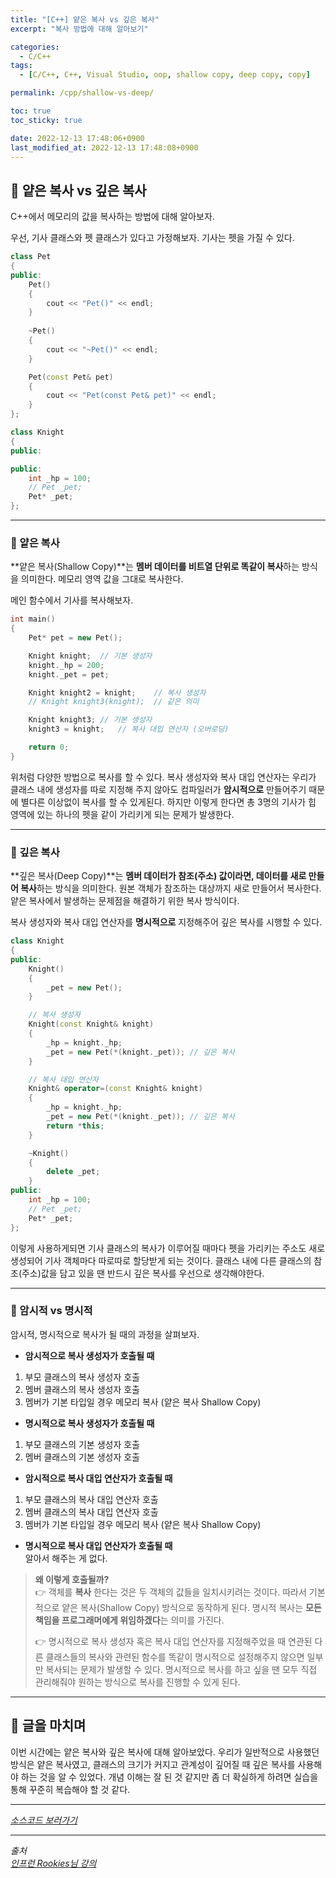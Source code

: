 ```yaml
---
title: "[C++] 얕은 복사 vs 깊은 복사"
excerpt: "복사 방법에 대해 알아보기"

categories:
  - C/C++
tags:
  - [C/C++, C++, Visual Studio, oop, shallow copy, deep copy, copy]

permalink: /cpp/shallow-vs-deep/

toc: true
toc_sticky: true

date: 2022-12-13 17:48:06+0900
last_modified_at: 2022-12-13 17:48:08+0900
---
```

 
## 👻 얕은 복사 vs 깊은 복사
C++에서 메모리의 값을 복사하는 방법에 대해 알아보자.

우선, 기사 클래스와 펫 클래스가 있다고 가정해보자. 기사는 펫을 가질 수 있다.

```c++
class Pet
{
public:
    Pet()
    {
        cout << "Pet()" << endl;
    }
    
    ~Pet()
    {
        cout << "~Pet()" << endl;
    }

    Pet(const Pet& pet)
    {
        cout << "Pet(const Pet& pet)" << endl;
    }
};

class Knight
{
public:

public:
    int _hp = 100;
    // Pet _pet;
    Pet* _pet;
};
```

***

### 🌱 얕은 복사
**얕은 복사(Shallow Copy)**는 **멤버 데이터를 비트열 단위로 똑같이 복사**하는 방식을 의미한다. 메모리 영역 값을 그대로 복사한다.

메인 함수에서 기사를 복사해보자.

```c++
int main()
{
    Pet* pet = new Pet();

    Knight knight;  // 기본 생성자
    knight._hp = 200;
    knight._pet = pet;

    Knight knight2 = knight;    // 복사 생성자
    // Knight knight3(knight);  // 같은 의미

    Knight knight3; // 기본 생성자
    knight3 = knight;   // 복사 대입 연산자 (오버로딩)

    return 0;
}
```

위처럼 다양한 방법으로 복사를 할 수 있다. 복사 생성자와 복사 대입 연산자는 우리가 클래스 내에 생성자를 따로 지정해 주지 않아도 컴파일러가 **암시적으로** 만들어주기 때문에 별다른 이상없이 복사를 할 수 있게된다. 하지만 이렇게 한다면 총 3명의 기사가 힙 영역에 있는 하나의 펫을 같이 가리키게 되는 문제가 발생한다.

***

### 🌱 깊은 복사
**깊은 복사(Deep Copy)**는 **멤버 데이터가 참조(주소) 값이라면, 데이터를 새로 만들어 복사**하는 방식을 의미한다. 원본 객체가 참조하는 대상까지 새로 만들어서 복사한다. 얕은 복사에서 발생하는 문제점을 해결하기 위한 복사 방식이다.

복사 생성자와 복사 대입 연산자를 **명시적으로** 지정해주어 깊은 복사를 시행할 수 있다.

```c++
class Knight
{
public:
    Knight()
    {
        _pet = new Pet();
    }

    // 복사 생성자
    Knight(const Knight& knight)
    {
        _hp = knight._hp;
        _pet = new Pet(*(knight._pet)); // 깊은 복사
    }

    // 복사 대입 연산자
    Knight& operator=(const Knight& knight)
    {
        _hp = knight._hp;
        _pet = new Pet(*(knight._pet)); // 깊은 복사
        return *this;
    }

    ~Knight()
    {
        delete _pet;
    }
public:
    int _hp = 100;
    // Pet _pet;
    Pet* _pet;
};
```

이렇게 사용하게되면 기사 클래스의 복사가 이루어질 때마다 펫을 가리키는 주소도 새로 생성되어 기사 객체마다 따로따로 할당받게 되는 것이다. 클래스 내에 다른 클래스의 참조(주소)값을 담고 있을 땐 반드시 깊은 복사를 우선으로 생각해야한다.

***

### 🌱 암시적 vs 명시적
암시적, 명시적으로 복사가 될 때의 과정을 살펴보자.

- **암시적으로 복사 생성자가 호출될 때**
1. 부모 클래스의 복사 생성자 호출
2. 멤버 클래스의 복사 생성자 호출
3. 멤버가 기본 타입일 경우 메모리 복사 (얕은 복사 Shallow Copy)

- **명시적으로 복사 생성자가 호출될 때**
1. 부모 클래스의 기본 생성자 호출
2. 멤버 클래스의 기본 생성자 호출

- **암시적으로 복사 대입 연산자가 호출될 때**
1. 부모 클래스의 복사 대입 연산자 호출
2. 멤버 클래스의 복사 대입 연산자 호출
3. 멤버가 기본 타입일 경우 메모리 복사 (얕은 복사 Shallow Copy)

- **명시적으로 복사 대입 연산자가 호출될 때**   
알아서 해주는 게 없다.

> **왜 이렇게 호출될까?**   
👉 객체를 **복사** 한다는 것은 두 객체의 값들을 일치시키려는 것이다. 따라서 기본적으로 얕은 복사(Shallow Copy) 방식으로 동작하게 된다. 명시적 복사는 **모든 책임을 프로그래머에게 위임하겠다**는 의미를 가진다.
>
> 👉 명시적으로 복사 생성자 혹은 복사 대입 연산자를 지정해주었을 때 연관된 다른 클래스들의 복사와 관련된 함수를 똑같이 명시적으로 설정해주지 않으면 일부만 복사되는 문제가 발생할 수 있다. 명시적으로 복사를 하고 싶을 땐 모두 직접 관리해줘야 원하는 방식으로 복사를 진행할 수 있게 된다.

***

## 👻 글을 마치며
이번 시간에는 얕은 복사와 깊은 복사에 대해 알아보았다. 우리가 일반적으로 사용했던 방식은 얕은 복사였고, 클래스의 크기가 커지고 관계성이 깊어질 때 깊은 복사를 사용해야 하는 것을 알 수 있었다. 개념 이해는 잘 된 것 같지만 좀 더 확실하게 하려면 실습을 통해 꾸준히 복습해야 할 것 같다.

***

_[소스코드 보러가기](https://github.com/choi-dan-di/study_cpp/tree/main/heap/shallow-vs-deep)_

***

_출처_   
_[인프런 Rookies님 강의](https://inf.run/bje8)_   